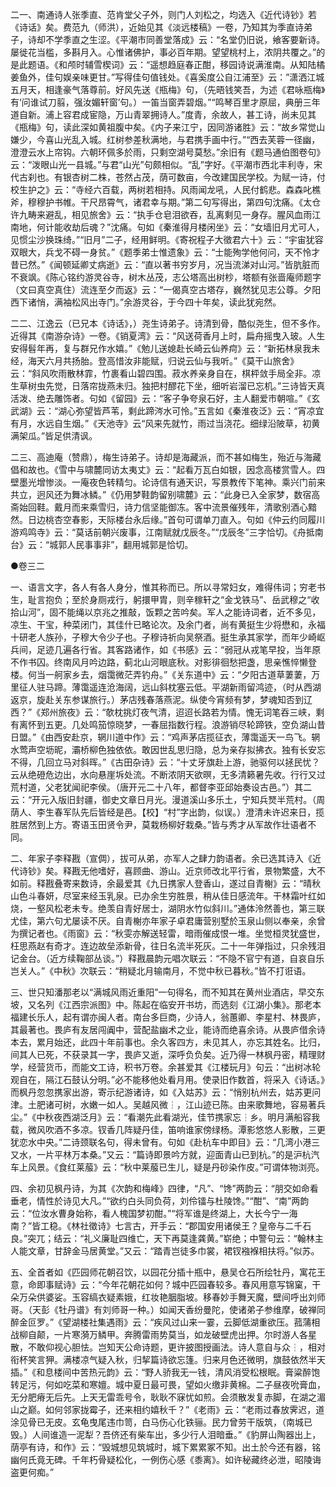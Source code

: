 <!-- { "loadSidebar": true } -->
二一、南通诗人张季直、范肯堂父子外，则门人刘松之，均选入《近代诗钞》若《诗话》矣。费范九（师洪），近始见其《淡远楼稿》一卷，乃知其为季直诗弟子，诗却不学季直之生涩。《平潮市同善堂落成》云：“名堂仍旧说，飨客要新诗。屡徙花当槛，多斟月入。心惟诸佛护，事必百年期。望望桃村上，浓阴共覆之。”的是此题语。《和颅时辅雪楔词》云：“遥想趋庭春正酣，移园诗说满淮南。从知陆橘姜鱼外，佳句娱亲味更甘。”写得佳句值钱处。《喜奚度公自江浦至》云：”潇洒江城五月天，相逢豪气落尊前。好风先送《瓶梅》句，（先晤钱笑吾，为述《君咏瓶梅》有‘问谁试刀翦，强汝媚轩窗’句。）一笛当窗弄碧烟。”“鸣琴百里才原屈，典册三年道自新。浦上容君成宦隐，万山青翠拥诗人。”度青，余故人，甚工诗，尚未见其《瓶梅》句，读此深如黄祖腹中矣。《内子来江宁，因同游诸胜》云：“故乡常觉山嫌少，今喜山光乱入城。红树参差秋满地，与君携手画中行。”“西去芙蓉一径幽，澄澄云水上帘钩。六朝环佩多於雨，只剩空湖号莫愁。”余旧有《题马通伯图卷句》云：“泼眼山光一县城。”与君“山光”句颇相似。“乱”字好。《平潮市西北丰利寺，宋代古刹也。有银杏树二株，苍然占茂，荫可数亩，今改建国民学校。为赋一诗，付校生护之》云：“寺经六百载，两树若相持。风雨闻龙吼，人民付鹤悲。森森叱樵斧，穆穆护书帷。干尺昂霄气，诸君幸与期。”第二句写得出，第四句沈痛。《太仓许九畴来避乱，相见旅舍》云：“执手仓皂泪欲吞，乱离剩见一身存。腥风血雨江南地，何计能收劫后魂？”沈痛。句如《秦淮得月楼闲坐》云：“女墙旧月尤可人，见惯尘沙换珠绮。”“旧月”二子，经用鲜明。《寄祝程子大徵君六十》云：“宇宙犹容双眼大，兵戈不碍一身贫。”《题季弟士惟遗象》云：“士能殉学他何问，天不怜才昔已然。”《闻顿延卿丈病逝》云：“直以著书穷岁月，况当流涕对山河。”皆肮脏而不衰飒。《陈心铭约游灵谷寺，树木丛茂，志公塔高出树杪，塔额有张啬庵师题字（文曰真空真住）流连至夕而返》云：“一偈真空古塔存，巍然犹见志公尊。夕阳西下诸悄，满袖松风出寺门。”余游灵谷，于今四十年矣，读此犹宛然。

二二、江逸云（已兄本《诗话》，）尧生诗弟子。诗清到骨，酷似尧生，但不多作。近得其《南游杂诗》一卷。《销夏湾》云：“风送荷香月上时，扁舟摇曳入玻。人生安得髫年再，复与群兄作水嬉。”《勉儿送媳赴长崎云仙养疴》云：“新拓林泉我未经，海天六月共扬胎。登高惜汝非能赋，归说云仙与我听。”《莫干山旅舍》云：“斜风吹雨散林霏，竹裹看山碧四围。菽水养亲身自在，棋枰敛手局全非。凉生草树虫先觉，日落帘拢燕未归。独把村醪花下坐，细听岩溜已忘机。”三诗皆天真活泼、绝去雕饰者。句如《留园》云：“客子争夸泉石好，主人翻爱市朝喧。”《玄武湖》云：“湖心弥望皆芦苇，剩此蹄涔水可怜。”五言如《秦淮夜泛》云：“宵凉宜有月，水远自生烟。”《天池寺》云“风来先就竹，雨过当浇花。细绿沿陂草，初黄满架瓜。”皆足供清讽。

二三、高迪庵（赞鼎），梅生诗弟子。诗却是海藏派，而不甚如梅生，殆近与海藏倡和故也。《雪中与啸麓同访太夷丈》云：“起看万瓦白如银，因念高楼赏雪人。四壁墨光增惨淡。一庵夜色转精匀。论诗信有通天识，写景教传下笔神。乘兴门前来共立，迥风还为舞冰鳞。”《仍用梦鞋韵留别啸麓》云：“此身已入全家梦，数宿高斋始回鞋。戴月而来乘雪归，诗力信坚能御冻。客中流景催残年，清歌别酒心黯然。日边桃杏空春影，天际楼台永后缘。”首句可谓单刀直入。句如《仲云约同履川游鸡鸣寺》云：“莫话前朝兴废事，江南赋就戊辰冬。”“戊辰冬”三字恰切。《舟抵南台》云：“城郭人民事事非”，翻用城郭是恰切。

●卷三二

一、语言文字，各人有各人身分，惟其称而已。所以寻常妇女，难得伟词；穷老书生，耻言抱负；至於身厕戎行，躬擐甲胄，则辛稼轩之“金戈铁马”、岳武穆之“收拾山河”，固不能绳以京兆之推敲，饭颗之苦吟矣。军人之能诗词者，近不多见，凉生、干宝，种菜闭门，其佳什已略论次。及余门者，尚有黄挺生少将懋和，永福十研老人族孙，子穆大令少子也。子穆诗祈向吴祭酒。挺生承其家学，而年少崎岖兵间，足迹几遍各行省。其客路诸作，如《书感》云：“弱冠从戎笔早投，当年原不作书囚。终南风月吟边路，蓟北山河眼底秋。对影徘徊愁把盏，思亲憔悴懒登楼。何当一舸家乡去，烟霭微茫弄钓舟。”《关东道中》云：“夕阳古道草萋萋，万里征人驻马蹄。薄霭遥连沧海阔，远山斜枕塞云低。平湖新雨留鸿迹，（时从西湖返京，旋赴关东参谋旅行。）茅店残春落燕泥。纵使今宵频有梦，梦魂知否到辽西？”《郑州旅夜》云：“欹枕挑灯夜气清，迢迢长路若为情。愧无词笔吞三峡，剩有离怀到五更。几处鸣笳惊晓梦，一春屈指数行程。浪游销尽轮蹄铁，空负湖山昔日盟。”《由西安赴京，辋川道中作》云：“鸡声茅店揽征衣，薄霭遥天一鸟飞。辋水莺声空坜昵，灞桥柳色独依依。敢因世乱思归隐，总为亲存拟拂衣。独有长安忘不得，几回立马对斜晖。”《古田杂诗》云：“十丈牙旗赴上游，驰驱何以拯民忧？云从绝磴危边出，水向悬崖坼处流。不断浓阴天欲暝，无多清籁暑先收。行行又过荒村道，父老犹闻祀李侯。（唐开元二十八年，都督李亚邱始奏设古邑。”）其二云：“开元入版旧封疆，御史文章日月光。漫道溪山多乐土，宁知兵燹半荒村。（周荫人、李生春军队先后皆经是邑。【校】“村”字出韵，似误。）澄清未许迟来日，揽胜居然到上方。寄语玉田贤令尹，莫栽杨柳好栽桑。”皆与秀才从军故作壮语者不同。

二、年家子李释戡（宣倜），拔可从弟，亦军人之肆力韵语者。余已选其诗入《近代诗钞》矣。释戡无他嗜好，喜顾曲、游山。近京师改北平行省，景物繁盛，大不如前。释戡叠寄来数诗，余最爱其《九日携家人登香山，遂过自青榭》云：“晴秋山色斗春妍，尽室来经玉乳泉。已办余生穷胜景，稍从佳日感流年。干林霜叶红如烧，一壑风松老未专。绝羡自青好居士，湖阴水竹似斜川。”通体泠然善也，第三联尤佳，第六句尤屡读不厌。自青榭亦年家子卓君庸营别墅於玉泉山侧以奉亲，余曾为撰记者也。《雨窗》云：“秋雯亦解送轻雷，暗雨催成恨一堆。坐觉桓灵犹盛世，枉思燕赵有奇才。连边故垒添新骨，往日名流半死灰。二十一年弹指过，只余残泪记金台。（近方续鞠部丛谈。”）释戡晨韵元唱次联云：“不隐不官宁有道，自哀自乐岂关人。”《中秋》次联云：“稍疑北月输南月，不觉中秋已暮秋。”皆不打诳语。

三、世只知潘那老以“满城风雨近重阳”一句得名，而不知其在黄州业酒店，早交东坡，又名列《江西宗派图》中。陈起在临安开书坊，而选刻《江湖小集》。那老本福建长乐人，起有谓亦闽人者。南台多巨商，少诗人，翁蕙卿、李星村、林畏庐，其最著也。畏庐有友居闯阗中，营配盐幽术之业，能诗而绝喜余诗。从畏庐借余诗本去，累月始还，此四十年前事也。余久客四方，未见其人，亦忘其姓名。比归，间其人已死，不获录其一字，畏庐又逝，深呼负负矣。近乃得一林枫丹密，精理财学，经营货币，而能文工诗，积书万卷。余甚爱其《江楼玩月》句云：“出树冰轮观自在，隔江石鼓认分明。”必不能移他处看月用。使录旧作数首，将采入《诗话。》而枫丹忽忽携家出游，寄示纪游诸诗，如《入姑苏》云：“悄别杭州去，姑苏更问津。土肥诸可树，水嫩一如人。吴越风微┆，江山迹已陈。由来歌舞地，容易著兵尘。”《中秋夜西湖泛月》云：“看潮先此看湖光，佳节携家忘┆乡。明月满船容我载，微风吹酒不多凉。钗香几阵疑丹佳，笛响谁家傍绿杨。潭影悠悠人影散，三更犹恋水中央。”二诗颈联名句，得未曾有。句如《赴杭车中即目》云：“几湾小港三又水，一片平林万本桑。”又云：“篇诗即景吟方就，迎面青山已到杭。”的是沪杭汽车上风景。《食红莱菔》云：“秋中莱菔已生儿，疑是丹砂染作皮。”可谓体物浏亮。

四、余初见枫丹诗，为其《次韵和梅峰》四律，“凡”、“馋”两韵云：“朋交如命看垂老，情性於诗见大凡。”“欲约白头同负荷，刘伶镭与杜陵馋。”“酣”、“南”两韵云：“位汝水曹身始称，看人槐国梦初酣。”“将军谁是终湖上，大长今宁一海南？”皆工稳。《林社徵诗》七言古，开手云：“郡国安用诸侯王？皇帝与二千石良。”突兀；结云：“礼义廉耻四维亡，天下再莫逢龚黄。”崭绝；中警句云：“翰林主人能文章，甘辞金马居黄堂。”又云：“踏青岂徒多巾裳，裙钗襁褓相扶将。”似苏。

五、全首者如《匹园师花朝召饮，以园花分插十瓶中，悬吴仓石所绘牡丹，寓花王意，命即事赋诗》云：“今年花朝花如何？城中匹园春较多。春风用意写锦窠，干朵万朵供婆娑。玉容缟衣疑素娥，红妆艳胭脂坡。移春妙手舞天魔，壁间呼出刘师哥。（天彭《牡丹谱》有刘师哥一种。）如闻天香纷曼陀，使诸弟子参维摩，破禅同醉金叵罗。”《望湖楼社集遇雨》云：“疾风过山来一霎，云脚低湖重欲压。菰蒲相战柳自颠，一片寒漪万鳞甲。奔腾雷雨势莫当，如龙破壁虎出押。尔时游人各星散，不敢仰视心胆怯。岂知天公命诗题，更许披图授画法。诗人意自与众┆，相对衔杯笑言狎。满楼凉气疑入秋，归挈篇诗欲忘篷。归来月色还微明，旗鼓依然半天插。”《和息楼间中苦热元韵》云：“野人骄我无一钱，清风消受松根眠。膏粱醉饱转足污，何如吃菜和寒嬗。城中夏日最可畏，望如火缴非黄棉。二子昼夜吮膏血，无分肥瘠无后先。上天无雷乖号令，耿耿不寐忧如煎。会须散发复赤脚，在湖之湄山之巅。如何邻家拢霉子，还来相约嬉秋千？”《老雨》云：“老雨过春放霁迟，道涂见骨已无皮。玄龟曳尾违巾笥，白马伤心化铁骊。民力曾劳干版筑，（南城已毁。）人间谁造一泥犁？吾侪还有柴车出，多少行人泪暗垂。”《豹屏山陶器出上，荫亭有诗，和作》云：“毁城想见筑城时，城下累累冢不知。出土於今还有器，铭幽何氏竟无碑。千年朽骨疑松化，一例伤心感《黍离》。如许秘藏终必泄，昭陵诲盗更何痴。”

